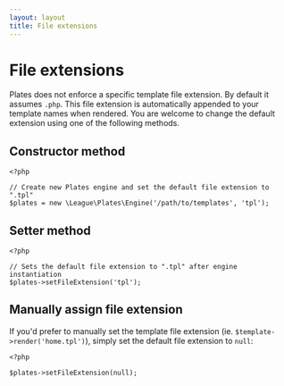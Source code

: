 ```yaml
---
layout: layout
title: File extensions
---
```


File extensions
===============

Plates does not enforce a specific template file extension. By default it assumes `.php`. This file extension is automatically appended to your template names when rendered. You are welcome to change the default extension using one of the following methods.

## Constructor method

~~~.language-php
<?php

// Create new Plates engine and set the default file extension to ".tpl"
$plates = new \League\Plates\Engine('/path/to/templates', 'tpl');
~~~

## Setter method

~~~.language-php
<?php

// Sets the default file extension to ".tpl" after engine instantiation
$plates->setFileExtension('tpl');
~~~

## Manually assign file extension

If you'd prefer to manually set the template file extension (ie. `$template->render('home.tpl')`), simply set the default file extension to `null`:

~~~.language-php
<?php

$plates->setFileExtension(null);
~~~